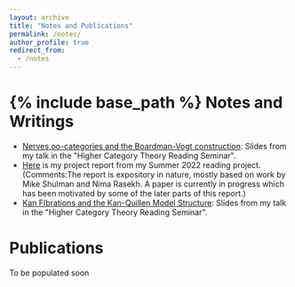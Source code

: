 ```yaml
---
layout: archive
title: "Notes and Publications"
permalink: /notes/
author_profile: true
redirect_from:
  - /notes
---
```


{% include base_path %}
Notes and Writings
======
* [Nerves,oo-categories and the Boardman-Vogt construction](https://drive.google.com/file/d/1LkixeRpvA0YGhipyZCRtwVAjglb-bNYu/view?usp=sharing): Slides from my talk in the "Higher Category Theory Reading Seminar".
* [Here](https://drive.google.com/file/d/1qwiy0Yy3SpQ3aLbHpSuXyNNeSzh-x1Ms/view?usp=sharing) is my project report from my Summer 2022 reading project. (Comments:The report is expository in nature, mostly based on work by Mike Shulman and Nima Rasekh. A paper is currently in progress which has been motivated by some of the later parts of this report.)  
* [Kan FIbrations and the Kan-Quillen Model Structure](https://drive.google.com/file/d/1bR-mnbPwR3OfwHlQPXMv3QSvZN-J33Ga/view?usp=sharing): Slides from my talk in the "Higher Category Theory Reading Seminar".

Publications
======
To be populated soon


